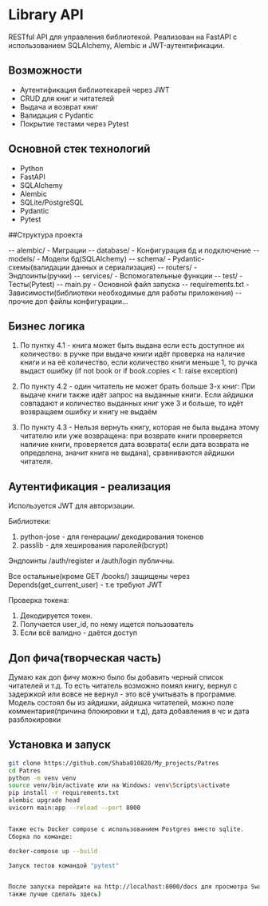 # Library API

RESTful API для управления библиотекой. Реализован на FastAPI 
с использованием SQLAlchemy, Alembic и JWT-аутентификации.


## Возможности

- Аутентификация библиотекарей через JWT
- CRUD для книг и читателей
- Выдача и возврат книг
- Валидация с Pydantic
- Покрытие тестами через Pytest


## Основной стек технологий

- Python
- FastAPI
- SQLAlchemy
- Alembic
- SQLite/PostgreSQL
- Pydantic
- Pytest


##Структура проекта

-- alembic/ - Миграции
-- database/ - Конфигурация бд и подключение
-- models/ - Модели бд(SQLAlchemy)
-- schema/ - Pydantic-схемы(валидации данных и сериализация)
-- routers/ - Эндпоинты(ручки)
-- services/ - Вспомогательные функции
-- test/ - Тесты(Pytest)
-- main.py - Основной файл запуска
-- requirements.txt - Зависимости(библиотеки необходимые для работы приложения)
-- прочие доп файлы конфигурации...



## Бизнес логика

1. По пунтку 4.1 - книга может быть выдана если есть доступное их количество:
   в ручке при выдаче книги идёт проверка на наличие книги и на её количество, если количество книги меньше 1, то
   ручка выдаст ошибку (if not book or if book.copies < 1: raise exception)

2. По пункту 4.2 - один читатель не может брать больше 3-х книг:
   При выдаче книги также идёт запрос на выданные книги. Если
   айдишки совпадают и количество выданных книг уже 3 и больше, 
   то идёт возвращаем ошибку и книгу не выдаём

3. По пункту 4.3 - Нельзя вернуть книгу, которая не была выдана этому читателю или уже возвращена:
   при возврате книги проверяется наличие книги, проверяется дата возврата(
   если дата возврата не определена, значит книга не выдана), сравниваются айдишки читателя.

## Аутентификация - реализация
Используется JWT для авторизации.

Библиотеки: 
   1. python-jose - для генерации/ декодирования токенов
   2. passlib - для хеширования паролей(bcrypt)

Эндпоинты /auth/register и /auth/login публичны.

Все остальные(кроме GET /books/) защищены через Depends(get_current_user) - т.е требуют JWT

Проверка токена:
   1. Декодируется токен.
   2. Получается user_id, по нему ищется пользователь
   3. Если всё валидно - даётся доступ


## Доп фича(творческая часть)

Думаю как доп фичу можно было бы добавить черный список читателей и т.д.
То есть читатель возможно помял книгу, вернул с задержкой или вовсе не вернул - это всё учитывать в программе.
Модель состоял бы из айдишки, айдишка читателей, можно поле комментария(причина блокировки и т.д), дата добавления в чс 
и дата разблокировки 

## Установка и запуск

```bash
git clone https://github.com/Shaba010820/My_projects/Patres
cd Patres
python -m venv venv
source venv/bin/activate или на Windows: venv\Scripts\activate
pip install -r requirements.txt
alembic upgrade head
uvicorn main:app --reload --port 8000


Также есть Docker compose с использованием Postgres вместо sqlite. 
Сборка по команде:

docker-compose up --build

Запуск тестов командой "pytest"


После запуска перейдите на http://localhost:8000/docs для просмотра Swagger UI(Регистрацию пользователя 
также лучше сделать здесь)
